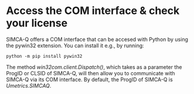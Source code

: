 # Access the COM interface & check your license

SIMCA-Q offers a COM interface that can be accesed with Python by using the pywin32 extension. You can install it e.g., by running:
```
python -m pip install pywin32
```

The method *win32com.client.Dispatch()*, which takes as a parameter the ProgID or CLSID of SIMCA-Q, will then allow you to communicate with SIMCA-Q via its COM interface. By default, the ProgID of SIMCA-Q is *Umetrics.SIMCAQ*. 